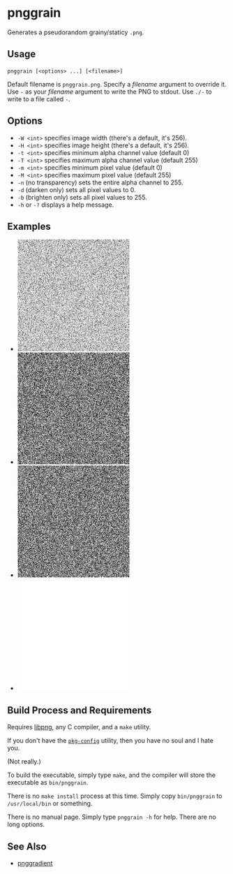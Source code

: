 # pnggrain

Generates a pseudorandom grainy/staticy `.png`.

## Usage

```
pnggrain [<options> ...] [<filename>]
```

Default filename is `pnggrain.png`.  Specify a *filename* argument to
override it.  Use `-` as your *filename* argument to write the PNG to
stdout.  Use `./-` to write to a file called `-`.

## Options

-   `-W <int>` specifies image width (there's a default, it's 256).
-   `-H <int>` specifies image height (there's a default, it's 256).
-   `-t <int>` specifies minimum alpha channel value (default 0)
-   `-T <int>` specifies maximum alpha channel value (default 255)
-   `-m <int>` specifies minimum pixel value (default 0)
-   `-M <int>` specifies maximum pixel value (default 255)
-   `-n` (no transparency) sets the entire alpha channel to 255.
-   `-d` (darken only) sets all pixel values to 0.
-   `-b` (brighten only) sets all pixel values to 255.
-   `-h` or `-?` displays a help message.

## Examples

-   ![default type example](examples/example.png)
-   ![opaque "static" image](examples/opaque.png)
-   ![darken only](examples/darken-only.png)
-   ![brighten only](examples/brighten-only.png)

## Build Process and Requirements

Requires [libpng](http://libpng.org/pub/png/libpng.html), any C
compiler, and a `make` utility.

If you don't have the
[`pkg-config`](https://www.freedesktop.org/wiki/Software/pkg-config/)
utility, then you have no soul and I hate you.

(Not really.)

To build the executable, simply type `make`, and the compiler will
store the executable as `bin/pnggrain`.

There is no `make install` process at this time.  Simply copy
`bin/pnggrain` to `/usr/local/bin` or something.

There is no manual page.  Simply type `pnggrain -h` for help.  There
are no long options.

## See Also

-   [pnggradient](https://github.com/dse/pnggradient)
